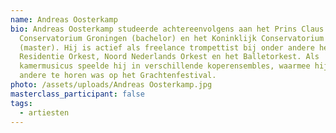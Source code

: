 ```yaml
---
name: Andreas Oosterkamp
bio: Andreas Oosterkamp studeerde achtereenvolgens aan het Prins Claus
  Conservatorium Groningen (bachelor) en het Koninklijk Conservatorium Den Haag
  (master). Hij is actief als freelance trompettist bij onder andere het
  Residentie Orkest, Noord Nederlands Orkest en het Balletorkest. Als
  kamermusicus speelde hij in verschillende koperensembles, waarmee hij onder
  andere te horen was op het Grachtenfestival.
photo: /assets/uploads/Andreas Oosterkamp.jpg
masterclass_participant: false
tags:
  - artiesten
---
```


